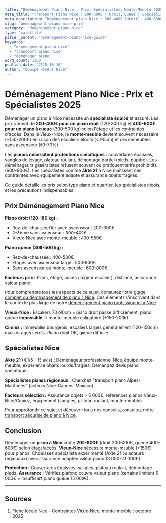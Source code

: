 ```yaml
---
title: "Déménagement Piano Nice : Prix, Spécialistes, Monte-Meuble 2025"
meta_title: "Transport Piano Nice : 200-600€ | Droit, Queue | Spécialistes"
meta_description: "Déménagement piano Nice : 200-400€ (droit), 400-600€ (queue). Spécialistes, monte-meuble Vieux-Nice +150€, protection. Akte 21. Guide."
slug: "demenagement-piano-nice-prix"
category: "demenagement-piano-nice"
type: "satellite"
pilier_parent: "demenagement-piano-nice-guide"
keywords:
  - "déménagement piano nice"
  - "transport piano nice"
  - "déménager piano"
word_count: 1200
publish_date: "2025-10-16"
author: "Équipe Moverz Nice"
---
```


# Déménagement Piano Nice : Prix et Spécialistes 2025

Déménager un piano à Nice nécessite un **spécialiste équipé** et assuré. Les prix varient de **200-400€ pour un piano droit** (120-300 kg) et **400-600€ pour un piano à queue** (300-500 kg) selon l'étage et les contraintes d'accès. Dans le Vieux-Nice, le **monte-meuble** devient souvent nécessaire (+150-200€) en raison des escaliers étroits (< 90cm) et des immeubles sans ascenseur (60-70%).

Les **pianos nécessitent protections spécifiques** : couvertures épaisses, sangles de levage, plateau roulant, démontage partiel (pieds, pupitre). Les déménageurs généralistes refusent souvent ou pratiquent tarifs prohibitifs (600-900€). Les spécialistes comme **Akte 21** à Nice maîtrisent ces contraintes avec équipement adapté et assurance objets fragiles.

Ce guide détaille les prix selon type piano et quartier, les spécialistes niçois, et les précautions indispensables.

## Prix Déménagement Piano Nice

**Piano droit (120-180 kg) :**
- Rez-de-chaussée/1er avec ascenseur : 200-300€
- 2-3ème sans ascenseur : 300-400€
- Vieux-Nice avec monte-meuble : 400-550€

**Piano queue (300-500 kg) :**
- Rez-de-chaussée : 400-500€
- Étages avec ascenseur large : 500-600€
- Sans ascenseur ou monte-meuble : 600-800€

**Facteurs prix :** Poids, étage, accès (largeur escalier), distance, assurance valeur piano.

Pour comprendre tous les aspects de ce sujet, consultez notre [guide complet du déménagement de piano à Nice](/blog/piano/demenagement-piano-nice-guide). Ces éléments s'inscrivent dans le contexte plus large de notre [déménagement piano professionnel à Nice](/blog/piano/demenagement-piano-nice-guide).


**Vieux-Nice :** Escaliers 70-90cm = piano droit passe difficilement, piano queue **impossible** → monte-meuble obligatoire (+150-200€).

**Cimiez :** Immeubles bourgeois, escaliers larges généralement (120-150cm) mais virages serrés. Piano droit OK, queue difficile.

## Spécialistes Nice

**Akte 21** (4,1/5 - 15 avis) : Déménageur professionnel Nice, équipé monte-meuble, expérience objets lourds/fragiles. Demandez devis piano spécifique.

**Spécialistes pianos régionaux :** Cherchez "transport piano Alpes-Maritimes" (acteurs Nice-Cannes-Monaco).

**Facteurs sélection :** Assurance objets > 5 000€, références pianos Vieux-Nice/Cimiez, équipement (sangles, plateau roulant, monte-meuble).


Pour approfondir ce sujet et découvrir tous nos conseils, consultez notre [transport sécurisé de piano à Nice](/blog/piano/demenagement-piano-nice-guide).

## Conclusion

Déménager un **piano à Nice** coûte **200-600€** (droit 200-400€, queue 400-600€) selon étage/accès. **Vieux-Nice** nécessite monte-meuble (+150€) pour pianos. Choisissez spécialiste expérimenté (Akte 21 ou acteurs régionaux) avec assurance adaptée valeur piano (3 000-20 000€).

**Protection :** Couvertures épaisses, sangles, plateau roulant, démontage pieds. **Assurance :** Vérifiez plafond couvre valeur piano (certains limitent 5 000€ = insuffisant piano queue 15 000€).

---

## Sources

1. Fiche locale Nice - Contraintes Vieux-Nice, monte-meuble : octobre 2025


